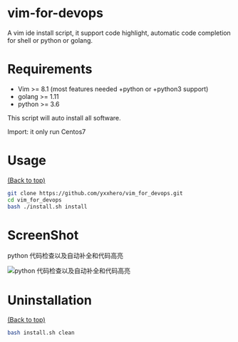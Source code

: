 # vim-for-devops 

A vim ide install script, it support code highlight, automatic code completion for shell or python or golang.

# Requirements

* Vim >= 8.1 (most features needed +python or +python3 support) 
* golang >= 1.11
* python >= 3.6

This script will auto install all software. 
 

Import: it only run Centos7


# Usage

[(Back to top)](#vim-for-devops)

```sh
git clone https://github.com/yxxhero/vim_for_devops.git
cd vim_for_devops
bash ./install.sh install
```

# ScreenShot
python 代码检查以及自动补全和代码高亮 

![python 代码检查以及自动补全和代码高亮](https://github.com/yxxhero/vim_for_devops/blob/master/screenshoot/python_auto.gif)


# Uninstallation

[(Back to top)](#vim-for-devops)


```sh
bash install.sh clean
```

